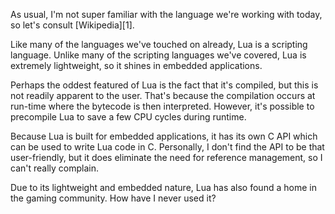 As usual, I'm not super familiar with the language we're working with today,
so let's consult [Wikipedia][1].

Like many of the languages we've touched on already, Lua is a scripting language.
Unlike many of the scripting languages we've covered, Lua is extremely lightweight,
so it shines in embedded applications.

Perhaps the oddest featured of Lua is the fact that it's compiled, but this is
not readily apparent to the user. That's because the compilation occurs at
run-time where the bytecode is then interpreted. However, it's possible to
precompile Lua to save a few CPU cycles during runtime.

Because Lua is built for embedded applications, it has its own C API which can
be used to write Lua code in C. Personally, I don't find the API to be that
user-friendly, but it does eliminate the need for reference management, so I
can't really complain.

Due to its lightweight and embedded nature, Lua has also found a home in the
gaming community. How have I never used it?
